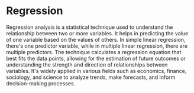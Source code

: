 # Regression
Regression analysis is a statistical technique used to understand the relationship between two or more variables. It helps in predicting the value of one variable based on the values of others. In simple linear regression, there's one predictor variable, while in multiple linear regression, there are multiple predictors. The technique calculates a regression equation that best fits the data points, allowing for the estimation of future outcomes or understanding the strength and direction of relationships between variables. It's widely applied in various fields such as economics, finance, sociology, and science to analyze trends, make forecasts, and inform decision-making processes.
